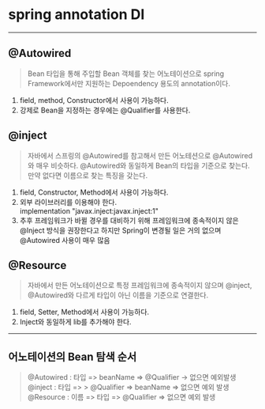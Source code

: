 # spring annotation DI

-----

## @Autowired
> Bean 타입을 통해 주입할 Bean 객체를 찾는 어노테이션으로 spring Framework에서만 지원하는
> Depoendency 용도의 annotation이다.
1. field, method, Constructor에서 사용이 가능하다.
2. 강제로 Bean을 지정하는 경우에는 @Qualifier를 사용한다.


## @inject
> 자바에서 스프링의 @Autowired를 참고해서 만든 어노테션으로 @Autowired와 매우 비슷하다.
> @Autowired와 동일하게 Bean의 타입을 기준으로 찾는다. 만약 없다면 이름으로 찾는 특징을 갖는다.
1. field, Constructor, Method에서 사용이 가능하다.
2. 외부 라이브러리를 이용해야 한다.<br>
   implementation "javax.inject:javax.inject:1"
3. 추후 프레임워크가 바뀔 경우를 대비하기 위해 프레임워크에 종속적이지 않은
   @Inject 방식을 권장한다고 하지만 Spring이 변경될 일은 거의 없으며 @Autowired 사용이 매우 많음

## @Resource
> 자바에서 만든 어노테이션으로 특정 프레임워크에 종속적이지 않으며 @inject, @Autowired와
> 다르게 타입이 아닌 이름을 기준으로 연결한다.

1. field, Setter, Method에서 사용이 가능하다.
2. Inject와 동일하게 lib를 추가해야 한다.

---
## 어노테이션의 Bean 탐색 순서 <br>
> @Autowired : 타입 => beanName => @Qualifier -> 없으면 예외발생 <br>
> @inject : 타입 => > @Qualifier => beanName => 없으면 예외 발생 <br>
> @Resource : 이름 => 타입 => @Qualifier => 없으면 예외 발생